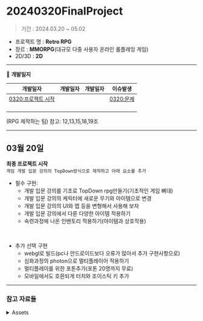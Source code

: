 # 20240320FinalProject
> 기간 : 2024.03.20 ~ 05.02
- 프로젝트 명 : **Retro RPG**
- 장르 :  **MMORPG**(대규모 다중 사용자 온라인 롤플레잉 게임)
- 2D/3D : **2D**   

---  


  

📝 **개발일지**  

|개발일자|개발일자|개발일자|이슈발생|
|--|--|--|--|
|[0320:프로젝트 시작](storageFiles/0320.md)|||[0320:문제](storageFiles/trouble/0320Trb.md)|
||||
||||
|||||
|||||  

(RPG 제작하는 팀) 참고: 12,13,15,18,19조

--- 

## 03월 20일 
**최종 프로젝트 시작**  
`게임 개발 입문 강의의 TopDown방식으로 제작하고 아래 요소를 추가 `    

- 필수 구현:
    - 개발 입문 강의를 기초로 TopDown rpg만들기(기초적인 게임 뼈대)
    - 개발 입문 강의의 케릭터에 새로운 무기와 아이템으로 변경
    - 개발 입문 강의의 UI와 맵 등을 변형해서 사용해 보자
    - 개발 입문 강의에서 다룬 다양한 아이템 적용하기
    - 숙련과정에 나온 인벤토리 적용하기(아이템과 상호작용)  

<br>

- 추가 선택 구현
    - webgl로 빌드(pc나 안드로이드보다 오류가 많아서 추가 구현사항으로)
    - 심화과정의 photon으로 멀티플레이어 적용하기
    - 멀티플레이를 위한 포톤추가(포톤 20명까지 무료)
    - 모바일에서도 호환되게 터치와 조이스틱 키 추가




---

### 참고 자료들  
<details>

 <summary>Assets </summary>

### Assets
- 2D Environment Starter Pack: https://assetstore.unity.com/packages/2d/environments/2d-environment-starter-pack-237152
![alt text](image.png)

- 볼트 2D 젤리팜 에셋 팩 : https://assetstore.unity.com/packages/2d/characters/bolt-2d-jellyfarm-assets-pack-188722
![alt text](image-1.png)

</details>    